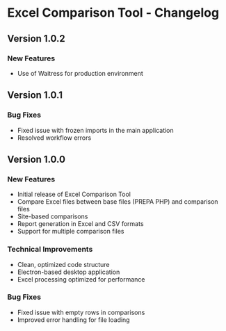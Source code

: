 # Excel Comparison Tool - Changelog

## Version 1.0.2

### New Features
- Use of Waitress for production environment

## Version 1.0.1

### Bug Fixes
- Fixed issue with frozen imports in the main application
- Resolved workflow errors

## Version 1.0.0

### New Features
- Initial release of Excel Comparison Tool
- Compare Excel files between base files (PREPA PHP) and comparison files
- Site-based comparisons
- Report generation in Excel and CSV formats
- Support for multiple comparison files

### Technical Improvements
- Clean, optimized code structure
- Electron-based desktop application
- Excel processing optimized for performance

### Bug Fixes
- Fixed issue with empty rows in comparisons
- Improved error handling for file loading
